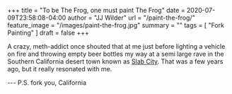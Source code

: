 +++
title = "To be The Frog, one must paint The Frog"
date = 2020-07-09T23:58:08-04:00
author = "JJ Wilder"
url = "/paint-the-frog/"
feature_image = "/images/paint-the-frog.jpg"
summary = ""
tags = [ "Fork Painting" ]
draft = false
+++

A crazy, meth-addict once shouted that at me just before lighting a vehicle on fire and throwing empty beer bottles my way at a semi large rave in the Southern California desert town known as [Slab City](https://en.wikipedia.org/wiki/Slab_City,_California "Slab City Wiki"). That was a few years ago, but it really resonated with me.  

--- P.S.  fork you, California